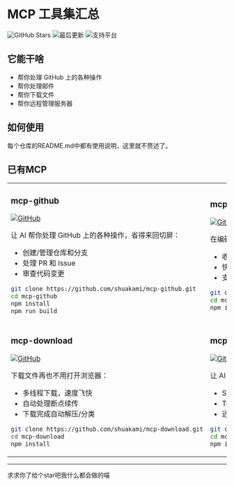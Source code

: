 # MCP 工具集汇总

  <img src="https://img.shields.io/github/stars/shuakami/mcp-github?style=flat-square&color=yellow" alt="GitHub Stars" />
  <img src="https://img.shields.io/github/last-commit/shuakami/mcp-github?style=flat-square&color=blue" alt="最后更新" />
  <img src="https://img.shields.io/badge/平台-Windows%20%7C%20macOS%20%7C%20Linux-orange?style=flat-square" alt="支持平台" />

## 它能干啥

- 帮你处理 GitHub 上的各种操作
- 帮你处理邮件
- 帮你下载文件
- 帮你远程管理服务器

## 如何使用

每个仓库的README.md中都有使用说明，这里就不赘述了。

## 已有MCP

<table>
<tr>
<td>
<h3>mcp-github</h3>

[![GitHub](https://img.shields.io/badge/查看-仓库-2ea44f?style=flat-square)](https://github.com/shuakami/mcp-github)

让 AI 帮你处理 GitHub 上的各种操作，省得来回切屏：
- 创建/管理仓库和分支
- 处理 PR 和 Issue
- 审查代码变更

```bash
git clone https://github.com/shuakami/mcp-github.git
cd mcp-github
npm install
npm run build
```
</td>
<td>
<h3>mcp-mail</h3>

[![GitHub](https://img.shields.io/badge/查看-仓库-2ea44f?style=flat-square)](https://github.com/shuakami/mcp-mail)

在编码时处理邮件，一个窗口搞定所有事：
- 收发邮件不用切换到邮件客户端
- 快速回复和邮件管理
- 支持 QQ、Gmail、Outlook 等常见邮箱

```bash
git clone https://github.com/shuakami/mcp-mail.git
cd mcp-mail
npm install
```
</td>
</tr>
<tr>
<td>
<h3>mcp-download</h3>

[![GitHub](https://img.shields.io/badge/查看-仓库-2ea44f?style=flat-square)](https://github.com/shuakami/mcp-download)

下载文件再也不用打开浏览器：
- 多线程下载，速度飞快
- 自动处理断点续传
- 下载完成自动解压/分类

```bash
git clone https://github.com/shuakami/mcp-download.git
cd mcp-download
npm install
```
</td>
<td>
<h3>mcp-ssh</h3>

[![GitHub](https://img.shields.io/badge/查看-仓库-2ea44f?style=flat-square)](https://github.com/shuakami/mcp-ssh)

让 AI 帮你远程管理服务器：
- SSH 远程连接和操作
- Tmux 会话管理
- 远程文件传输和管理

```bash
git clone https://github.com/shuakami/mcp-ssh.git
cd mcp-ssh
npm install
```
</td>
</tr>
</table>


---


求求你了给个star吧我什么都会做的喵